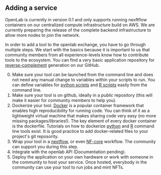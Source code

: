 ## Adding a service

OpenLab is currently in version 0.1 and only supports running nexftflow containers on our centralized compute infrastructure build on AWS. We are currently preparing the release of the complete backend infrastructure to allow more nodes to join the network. 

In order to add a tool to the openlab exchange, you have to go through multiple steps. We start with the basics because it is important to us that community members from all experience-levels know how to contribute tools to the ecosystem. You can find a very basic application repository for [reverse-complement](https://github.com/openlab-apps/lab-reverse_complement) generation on our GitHub.  

0. Make sure your tool can be launched from the command line and does not need any manual change to variables within your scripts to run. You can define variables for [python scripts](https://www.tutorialspoint.com/python/python_command_line_arguments.htm) and [R scripts](https://www.r-bloggers.com/2015/09/passing-arguments-to-an-r-script-from-command-lines/) easily from the command line.
1. Make sure your tool is on github, ideally in a *public* repository (this will make it easier for community members to help you).
2. Dockerize your tool. [Docker](https://www.docker.com/) is a popular container framework that enables high reproducibility for running code. You can think of it as a lightweight virtual machine that makes sharing code very easy (no more missing packages/libraries!). The key element of every docker container is the dockerfile. Tutorials on how to dockerize [python](https://medium.com/swlh/dockerize-your-python-command-line-program-6a273f5c5544) and [R](https://www.r-bloggers.com/2019/02/running-your-r-script-in-docker/) command line tools exist. It is good practice to add docker-related files to your project's git reposority. 
3. Wrap your tool in a [nextflow](https://www.nextflow.io/docs/latest/getstarted.html), or even [NF-core](https://nf-co.re/tools/#creating-a-new-pipeline) workflow. The community can support you during this step.
4. Integrate with the openlab API (Documentation pending). 
5. Deploy the application on your own hardware or work with someone in the community to host your service. Once hosted, everybody in the community can use your tool to run jobs and mint NFTs.
